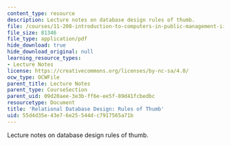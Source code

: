 ```yaml
---
content_type: resource
description: Lecture notes on database design rules of thumb.
file: /courses/11-208-introduction-to-computers-in-public-management-ii-january-iap-2002/55d4d35e43e76e25544dc7917565a71b_lect55.pdf
file_size: 81346
file_type: application/pdf
hide_download: true
hide_download_original: null
learning_resource_types:
- Lecture Notes
license: https://creativecommons.org/licenses/by-nc-sa/4.0/
ocw_type: OCWFile
parent_title: Lecture Notes
parent_type: CourseSection
parent_uid: 09d20aee-3e3b-ff6e-ee5f-89d41fcbedbc
resourcetype: Document
title: 'Relational Database Design: Rules of Thumb'
uid: 55d4d35e-43e7-6e25-544d-c7917565a71b
---
```

Lecture notes on database design rules of thumb.